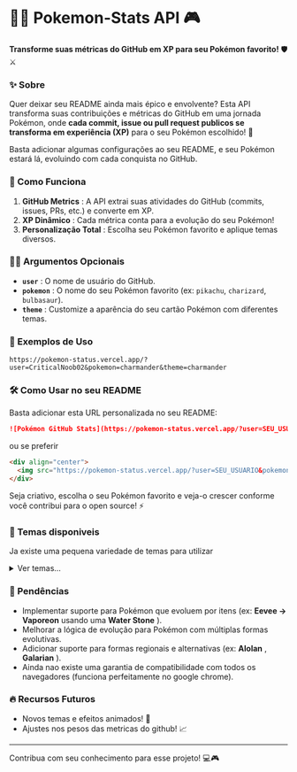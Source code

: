 
# 🐱‍👤 Pokemon-Stats API 🎮

**Transforme suas métricas do GitHub em XP para seu Pokémon favorito!** 🛡️⚔️

### ✨ Sobre

Quer deixar seu README ainda mais épico e envolvente? Esta API transforma suas contribuições e métricas do GitHub em uma jornada Pokémon, onde **cada commit, issue ou pull request publicos se transforma em experiência (XP)** para o seu Pokémon escolhido! 🎉

Basta adicionar algumas configurações ao seu README, e seu Pokémon estará lá, evoluindo com cada conquista no GitHub.

### 🚀 Como Funciona

1. **GitHub Metrics** : A API extrai suas atividades do GitHub (commits, issues, PRs, etc.) e converte em XP.
2. **XP Dinâmico** : Cada métrica conta para a evolução do seu Pokémon!
3. **Personalização Total** : Escolha seu Pokémon favorito e aplique temas diversos.

### 🏋️‍♂️ Argumentos Opcionais

* **`user`** : O nome de usuário do GitHub.
* **`pokemon`** : O nome do seu Pokémon favorito (ex: `pikachu`, `charizard`, `bulbasaur`).
* **`theme`** : Customize a aparência do seu cartão Pokémon com diferentes temas.

### 🌟 Exemplos de Uso

`https://pokemon-status.vercel.app/?user=CriticalNoob02&pokemon=charmander&theme=charmander`

### 🛠️ Como Usar no seu README

Basta adicionar esta URL personalizada no seu README:

```md
![Pokémon GitHub Stats](https://pokemon-status.vercel.app/?user=SEU_USUARIO&pokemon=SEU_POKEMON&theme=SEU_TEMA)
```

ou se preferir 

```md
<div align="center">
  <img src="https://pokemon-status.vercel.app/?user=SEU_USUARIO&pokemon=SEU_POKEMON&theme=SEU_TEMA">
</div>
```

Seja criativo, escolha o seu Pokémon favorito e veja-o crescer conforme você contribui para o open source! ⚡

### 🌟 Temas disponiveis

Ja existe uma pequena variedade de temas para utilizar

<details>
<summary>Ver temas...</summary>

- charmander

![Captura de tela de 2024-09-17 23-33-46](https://github.com/user-attachments/assets/d68c2fa6-5b1d-4691-b4ac-22a1128702a3)

- pikachu

![Captura de tela de 2024-09-17 23-34-24](https://github.com/user-attachments/assets/20567162-8f0d-438f-8ee2-42c45d6faa71)

- dratini

![Captura de tela de 2024-09-17 23-34-38](https://github.com/user-attachments/assets/683d97cf-2b1e-46d1-af96-ac117fb94c2a)

- bulbasaur

![Captura de tela de 2024-09-17 23-34-50](https://github.com/user-attachments/assets/5325ea6d-0af9-4b25-876f-fe4aaa898d7c)

- ditto

![Captura de tela de 2024-09-17 23-35-06](https://github.com/user-attachments/assets/eac2c3c3-7ba0-4df5-928c-c59188bd8e4c)

- sylveon

![Captura de tela de 2024-09-17 23-35-20](https://github.com/user-attachments/assets/e7780694-8d18-4c75-8483-e05592b15bca)

- glaceon

![Captura de tela de 2024-09-17 23-35-35](https://github.com/user-attachments/assets/1a8c3bfc-9721-49f7-a901-6f5ebcabdaf5)

- marshadow

![Captura de tela de 2024-09-17 23-36-24](https://github.com/user-attachments/assets/bb287e60-ad42-4127-a148-ce1943968d01)

</details>

### 🚧 Pendências

* Implementar suporte para Pokémon que evoluem por itens (ex: **Eevee -> Vaporeon** usando uma  **Water Stone** ).
* Melhorar a lógica de evolução para Pokémon com múltiplas formas evolutivas.
* Adicionar suporte para formas regionais e alternativas (ex:  **Alolan** ,  **Galarian** ).
* Ainda nao existe uma garantia de compatibilidade com todos os navegadores (funciona perfeitamente no google chrome).

### 🔥 Recursos Futuros

* Novos temas e efeitos animados! 🎨
* Ajustes nos pesos das metricas do github! 📈

---

Contribua com seu conhecimento para esse projeto! 💻🎮
